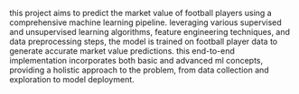 this project aims to predict the market value of football players using a comprehensive machine learning pipeline. leveraging various supervised and unsupervised learning algorithms, feature engineering techniques, and data preprocessing steps, the model is trained on football player data to generate accurate market value predictions. this end-to-end implementation incorporates both basic and advanced ml concepts, providing a holistic approach to the problem, from data collection and exploration to model deployment.